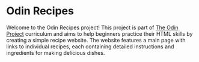 # Odin Recipes

Welcome to the Odin Recipes project! This project is part of [The Odin Project](https://www.theodinproject.com/) curriculum and aims to help beginners practice their HTML skills by creating a simple recipe website. The website features a main page with links to individual recipes, each containing detailed instructions and ingredients for making delicious dishes.

